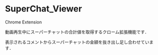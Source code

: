 # SuperChat_Viewer
Chrome Extension

動画再生中にスーパーチャットの合計値を取得するクローム拡張機能です．


表示されるコメントからスーパーチャットの金額を抜き出し足し合わせています．
